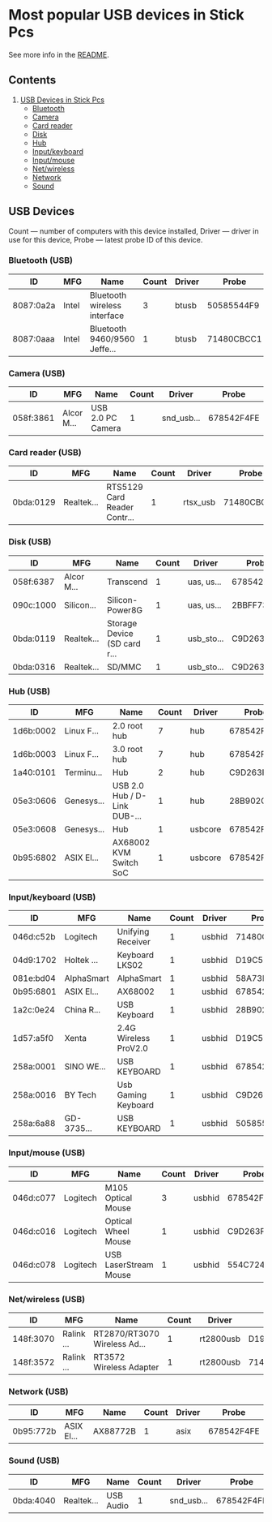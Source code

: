 Most popular USB devices in Stick Pcs
=====================================

See more info in the [README](https://github.com/linuxhw/LsUSB).

Contents
--------

1. [ USB Devices in Stick Pcs ](#usb-devices)
   * [ Bluetooth ](#bluetooth-usb)
   * [ Camera ](#camera-usb)
   * [ Card reader ](#card-reader-usb)
   * [ Disk ](#disk-usb)
   * [ Hub ](#hub-usb)
   * [ Input/keyboard ](#inputkeyboard-usb)
   * [ Input/mouse ](#inputmouse-usb)
   * [ Net/wireless ](#netwireless-usb)
   * [ Network ](#network-usb)
   * [ Sound ](#sound-usb)

USB Devices
-----------

Count  — number of computers with this device installed,
Driver — driver in use for this device,
Probe  — latest probe ID of this device.

### Bluetooth (USB)

| ID        | MFG        | Name                         | Count | Driver     | Probe      |
|-----------|------------|------------------------------|-------|------------|------------|
| 8087:0a2a | Intel      | Bluetooth wireless interface | 3     | btusb      | 50585544F9 |
| 8087:0aaa | Intel      | Bluetooth 9460/9560 Jeffe... | 1     | btusb      | 71480CBCC1 |

### Camera (USB)

| ID        | MFG        | Name                         | Count | Driver     | Probe      |
|-----------|------------|------------------------------|-------|------------|------------|
| 058f:3861 | Alcor M... | USB 2.0 PC Camera            | 1     | snd_usb... | 678542F4FE |

### Card reader (USB)

| ID        | MFG        | Name                         | Count | Driver     | Probe      |
|-----------|------------|------------------------------|-------|------------|------------|
| 0bda:0129 | Realtek... | RTS5129 Card Reader Contr... | 1     | rtsx_usb   | 71480CBCC1 |

### Disk (USB)

| ID        | MFG        | Name                         | Count | Driver     | Probe      |
|-----------|------------|------------------------------|-------|------------|------------|
| 058f:6387 | Alcor M... | Transcend                    | 1     | uas, us... | 678542F4FE |
| 090c:1000 | Silicon... | Silicon-Power8G              | 1     | uas, us... | 2BBFF73388 |
| 0bda:0119 | Realtek... | Storage Device (SD card r... | 1     | usb_sto... | C9D263F2FA |
| 0bda:0316 | Realtek... | SD/MMC                       | 1     | usb_sto... | C9D263F2FA |

### Hub (USB)

| ID        | MFG        | Name                         | Count | Driver     | Probe      |
|-----------|------------|------------------------------|-------|------------|------------|
| 1d6b:0002 | Linux F... | 2.0 root hub                 | 7     | hub        | 678542F4FE |
| 1d6b:0003 | Linux F... | 3.0 root hub                 | 7     | hub        | 678542F4FE |
| 1a40:0101 | Terminu... | Hub                          | 2     | hub        | C9D263F2FA |
| 05e3:0606 | Genesys... | USB 2.0 Hub / D-Link DUB-... | 1     | hub        | 28B902C9B7 |
| 05e3:0608 | Genesys... | Hub                          | 1     | usbcore    | 678542F4FE |
| 0b95:6802 | ASIX El... | AX68002 KVM Switch SoC       | 1     | usbcore    | 678542F4FE |

### Input/keyboard (USB)

| ID        | MFG        | Name                         | Count | Driver     | Probe      |
|-----------|------------|------------------------------|-------|------------|------------|
| 046d:c52b | Logitech   | Unifying Receiver            | 1     | usbhid     | 71480CBCC1 |
| 04d9:1702 | Holtek ... | Keyboard LKS02               | 1     | usbhid     | D19C52B3FD |
| 081e:bd04 | AlphaSmart | AlphaSmart                   | 1     | usbhid     | 58A73D80E8 |
| 0b95:6801 | ASIX El... | AX68002                      | 1     | usbhid     | 678542F4FE |
| 1a2c:0e24 | China R... | USB Keyboard                 | 1     | usbhid     | 28B902C9B7 |
| 1d57:a5f0 | Xenta      | 2.4G Wireless ProV2.0        | 1     | usbhid     | D19C52B3FD |
| 258a:0001 | SINO WE... | USB KEYBOARD                 | 1     | usbhid     | 678542F4FE |
| 258a:0016 | BY Tech    | Usb Gaming Keyboard          | 1     | usbhid     | C9D263F2FA |
| 258a:6a88 | GD-3735... | USB KEYBOARD                 | 1     | usbhid     | 50585544F9 |

### Input/mouse (USB)

| ID        | MFG        | Name                         | Count | Driver     | Probe      |
|-----------|------------|------------------------------|-------|------------|------------|
| 046d:c077 | Logitech   | M105 Optical Mouse           | 3     | usbhid     | 678542F4FE |
| 046d:c016 | Logitech   | Optical Wheel Mouse          | 1     | usbhid     | C9D263F2FA |
| 046d:c078 | Logitech   | USB LaserStream Mouse        | 1     | usbhid     | 554C7240CC |

### Net/wireless (USB)

| ID        | MFG        | Name                         | Count | Driver     | Probe      |
|-----------|------------|------------------------------|-------|------------|------------|
| 148f:3070 | Ralink ... | RT2870/RT3070 Wireless Ad... | 1     | rt2800usb  | D19C52B3FD |
| 148f:3572 | Ralink ... | RT3572 Wireless Adapter      | 1     | rt2800usb  | 71480CBCC1 |

### Network (USB)

| ID        | MFG        | Name                         | Count | Driver     | Probe      |
|-----------|------------|------------------------------|-------|------------|------------|
| 0b95:772b | ASIX El... | AX88772B                     | 1     | asix       | 678542F4FE |

### Sound (USB)

| ID        | MFG        | Name                         | Count | Driver     | Probe      |
|-----------|------------|------------------------------|-------|------------|------------|
| 0bda:4040 | Realtek... | USB Audio                    | 1     | snd_usb... | 678542F4FE |

